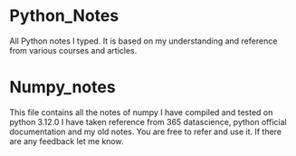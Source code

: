 # Python_Notes
All Python notes I typed. It is based on my understanding and reference from various courses and articles.

# Numpy_notes
This file contains all the notes of numpy I have compiled and tested on python 3.12.0
I have taken reference from 365 datascience, python official documentation and my old notes. 
You are free to refer and use it.
If there are any feedback let me know.
